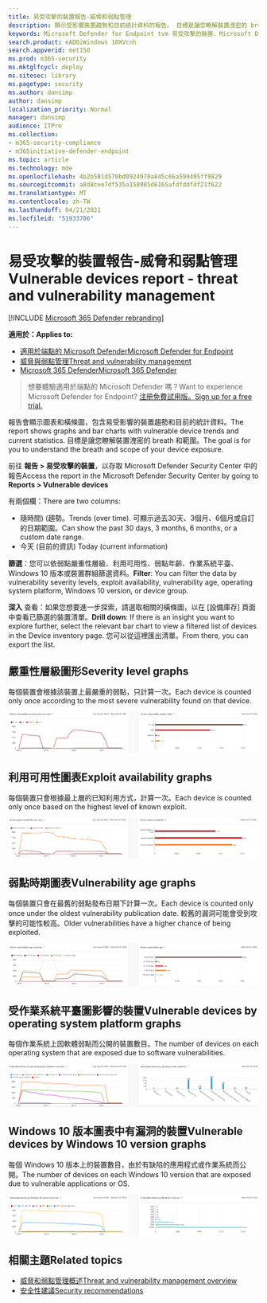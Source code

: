 ```yaml
---
title: 易受攻擊的裝置報告-威脅和弱點管理
description: 顯示受影響裝置趨勢和目前統計資料的報告。 目標是讓您瞭解裝置洩密的 breath 和範圍。
keywords: Microsoft Defender for Endpoint tvm 易受攻擊的裝置、Microsoft Defender for Endpoint、tvm、降低威脅 & 弱點洩密、減少威脅和弱點，監視安全性設定
search.product: eADQiWindows 10XVcnh
search.appverid: met150
ms.prod: m365-security
ms.mktglfcycl: deploy
ms.sitesec: library
ms.pagetype: security
ms.author: dansimp
author: dansimp
localization_priority: Normal
manager: dansimp
audience: ITPro
ms.collection:
- m365-security-compliance
- m365initiative-defender-endpoint
ms.topic: article
ms.technology: mde
ms.openlocfilehash: 4b2b581d570bd0924970a845c66a599495ff9829
ms.sourcegitcommit: a8d8cee7df535a150985d6165afdfddfdf21f622
ms.translationtype: MT
ms.contentlocale: zh-TW
ms.lasthandoff: 04/21/2021
ms.locfileid: "51933706"
---
```

# <a name="vulnerable-devices-report---threat-and-vulnerability-management"></a><span data-ttu-id="2eeef-105">易受攻擊的裝置報告-威脅和弱點管理</span><span class="sxs-lookup"><span data-stu-id="2eeef-105">Vulnerable devices report - threat and vulnerability management</span></span>

[!INCLUDE [Microsoft 365 Defender rebranding](../../includes/microsoft-defender.md)]

<span data-ttu-id="2eeef-106">**適用於：**</span><span class="sxs-lookup"><span data-stu-id="2eeef-106">**Applies to:**</span></span>

- [<span data-ttu-id="2eeef-107">適用於端點的 Microsoft Defender</span><span class="sxs-lookup"><span data-stu-id="2eeef-107">Microsoft Defender for Endpoint</span></span>](https://go.microsoft.com/fwlink/?linkid=2154037)
- [<span data-ttu-id="2eeef-108">威脅與弱點管理</span><span class="sxs-lookup"><span data-stu-id="2eeef-108">Threat and vulnerability management</span></span>](next-gen-threat-and-vuln-mgt.md)
- [<span data-ttu-id="2eeef-109">Microsoft 365 Defender</span><span class="sxs-lookup"><span data-stu-id="2eeef-109">Microsoft 365 Defender</span></span>](https://go.microsoft.com/fwlink/?linkid=2118804)

><span data-ttu-id="2eeef-110">想要體驗適用於端點的 Microsoft Defender 嗎？</span><span class="sxs-lookup"><span data-stu-id="2eeef-110">Want to experience Microsoft Defender for Endpoint?</span></span> [<span data-ttu-id="2eeef-111">注册免費試用版。</span><span class="sxs-lookup"><span data-stu-id="2eeef-111">Sign up for a free trial.</span></span>](https://www.microsoft.com/microsoft-365/windows/microsoft-defender-atp?ocid=docs-wdatp-portaloverview-abovefoldlink)

<span data-ttu-id="2eeef-112">報告會顯示圖表和橫條圖，包含易受影響的裝置趨勢和目前的統計資料。</span><span class="sxs-lookup"><span data-stu-id="2eeef-112">The report shows graphs and bar charts with vulnerable device trends and current statistics.</span></span> <span data-ttu-id="2eeef-113">目標是讓您瞭解裝置洩密的 breath 和範圍。</span><span class="sxs-lookup"><span data-stu-id="2eeef-113">The goal is for you to understand the breath and scope of your device exposure.</span></span> 

<span data-ttu-id="2eeef-114">前往 **報告 > 易受攻擊的裝置**，以存取 Microsoft Defender Security Center 中的報告</span><span class="sxs-lookup"><span data-stu-id="2eeef-114">Access the report in the Microsoft Defender Security Center by going to **Reports > Vulnerable devices**</span></span>

<span data-ttu-id="2eeef-115">有兩個欄：</span><span class="sxs-lookup"><span data-stu-id="2eeef-115">There are two columns:</span></span>

- <span data-ttu-id="2eeef-116">隨時間)  (趨勢。</span><span class="sxs-lookup"><span data-stu-id="2eeef-116">Trends (over time).</span></span> <span data-ttu-id="2eeef-117">可顯示過去30天、3個月、6個月或自訂的日期範圍。</span><span class="sxs-lookup"><span data-stu-id="2eeef-117">Can show the past 30 days, 3 months, 6 months, or a custom date range.</span></span>
- <span data-ttu-id="2eeef-118">今天 (目前的資訊) </span><span class="sxs-lookup"><span data-stu-id="2eeef-118">Today (current information)</span></span>

<span data-ttu-id="2eeef-119">**篩選**：您可以依弱點嚴重性層級、利用可用性、弱點年齡、作業系統平臺、Windows 10 版本或裝置群組篩選資料。</span><span class="sxs-lookup"><span data-stu-id="2eeef-119">**Filter**: You can filter the data by vulnerability severity levels, exploit availability, vulnerability age, operating system platform, Windows 10 version, or device group.</span></span>

<span data-ttu-id="2eeef-120">**深入** 查看：如果您想要進一步探索，請選取相關的橫條圖，以在 [設備庫存] 頁面中查看已篩選的裝置清單。</span><span class="sxs-lookup"><span data-stu-id="2eeef-120">**Drill down**: If there is an insight you want to explore further, select the relevant bar chart to view a filtered list of devices in the Device inventory page.</span></span> <span data-ttu-id="2eeef-121">您可以從這裡匯出清單。</span><span class="sxs-lookup"><span data-stu-id="2eeef-121">From there, you can export the list.</span></span>

## <a name="severity-level-graphs"></a><span data-ttu-id="2eeef-122">嚴重性層級圖形</span><span class="sxs-lookup"><span data-stu-id="2eeef-122">Severity level graphs</span></span>

<span data-ttu-id="2eeef-123">每個裝置會根據該裝置上最嚴重的弱點，只計算一次。</span><span class="sxs-lookup"><span data-stu-id="2eeef-123">Each device is counted only once according to the most severe vulnerability found on that device.</span></span>

![目前裝置弱點嚴重性層級的一個圖形，以及一個顯示一段時間的層級的圖形。](images/tvm-report-severity.png)

## <a name="exploit-availability-graphs"></a><span data-ttu-id="2eeef-125">利用可用性圖表</span><span class="sxs-lookup"><span data-stu-id="2eeef-125">Exploit availability graphs</span></span>

<span data-ttu-id="2eeef-126">每個裝置只會根據最上層的已知利用方式，計算一次。</span><span class="sxs-lookup"><span data-stu-id="2eeef-126">Each device is counted only once based on the highest level of known exploit.</span></span>

![目前裝置侵入可用性的一個圖形，以及一個顯示一段時間可用性的圖形。](images/tvm-report-exploit-availability.png)

## <a name="vulnerability-age-graphs"></a><span data-ttu-id="2eeef-128">弱點時期圖表</span><span class="sxs-lookup"><span data-stu-id="2eeef-128">Vulnerability age graphs</span></span>

<span data-ttu-id="2eeef-129">每個裝置只會在最舊的弱點發布日期下計算一次。</span><span class="sxs-lookup"><span data-stu-id="2eeef-129">Each device is counted only once under the oldest vulnerability publication date.</span></span> <span data-ttu-id="2eeef-130">較舊的漏洞可能會受到攻擊的可能性較高。</span><span class="sxs-lookup"><span data-stu-id="2eeef-130">Older vulnerabilities have a higher chance of being exploited.</span></span>

![目前裝置弱點壽命的一個圖形，以及一個顯示一段時間的時期的圖形。](images/tvm-report-age.png)

## <a name="vulnerable-devices-by-operating-system-platform-graphs"></a><span data-ttu-id="2eeef-132">受作業系統平臺圖影響的裝置</span><span class="sxs-lookup"><span data-stu-id="2eeef-132">Vulnerable devices by operating system platform graphs</span></span>

<span data-ttu-id="2eeef-133">每個作業系統上因軟體弱點而公開的裝置數目。</span><span class="sxs-lookup"><span data-stu-id="2eeef-133">The number of devices on each operating system that are exposed due to software vulnerabilities.</span></span>

![由作業系統平臺所組成的目前易受攻擊裝置的一個圖形，以及一段時間後作業系統平臺顯示有漏洞裝置的圖形。](images/tvm-report-os.png)

## <a name="vulnerable-devices-by-windows-10-version-graphs"></a><span data-ttu-id="2eeef-135">Windows 10 版本圖表中有漏洞的裝置</span><span class="sxs-lookup"><span data-stu-id="2eeef-135">Vulnerable devices by Windows 10 version graphs</span></span>

<span data-ttu-id="2eeef-136">每個 Windows 10 版本上的裝置數目，由於有缺陷的應用程式或作業系統而公開。</span><span class="sxs-lookup"><span data-stu-id="2eeef-136">The number of devices on each Windows 10 version that are exposed due to vulnerable applications or OS.</span></span>

![使用 Windows 10 版本的目前易受攻擊裝置的一個圖形，以及一個顯示隨時間的 Windows 10 版本，顯示有漏洞裝置的圖形。](images/tvm-report-version.png)

## <a name="related-topics"></a><span data-ttu-id="2eeef-138">相關主題</span><span class="sxs-lookup"><span data-stu-id="2eeef-138">Related topics</span></span>

- [<span data-ttu-id="2eeef-139">威脅和弱點管理概述</span><span class="sxs-lookup"><span data-stu-id="2eeef-139">Threat and vulnerability management overview</span></span>](next-gen-threat-and-vuln-mgt.md)
- [<span data-ttu-id="2eeef-140">安全性建議</span><span class="sxs-lookup"><span data-stu-id="2eeef-140">Security recommendations</span></span>](tvm-security-recommendation.md)
